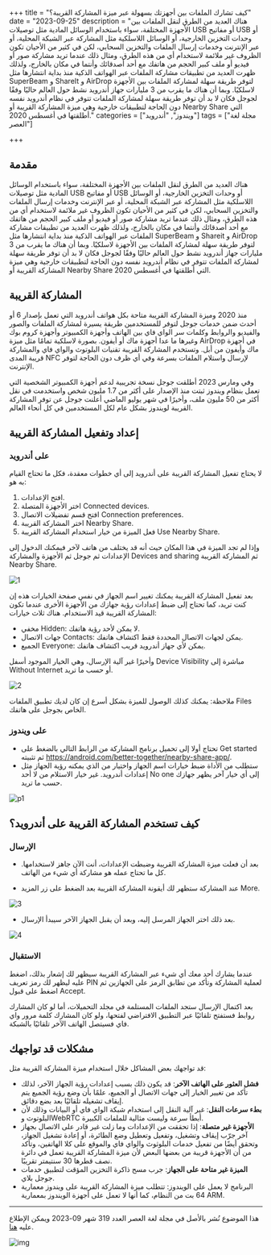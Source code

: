 +++
title = "كيف تشارك الملفات بين أجهزتك بسهولة عبر ميزة المشاركة القريبة؟"
date = "2023-09-25"
description = "هناك العديد من الطرق لنقل الملفات بين الأجهزة المختلفة، سواء باستخدام الوسائل المادية مثل توصيلات USB أو مفاتيح USB أو وحدات التخزين الخارجية، أو الوسائل اللاسلكية مثل المشاركة عبر الشبكة المحلية، أو عبر الإنترنت وخدمات إرسال الملفات والتخزين السحابي، لكن في كثير من الأحيان تكون الظروف غير ملائمة لاستخدام أي من هذه الطرق، ومثال ذلك عندما تريد مشاركة صور أو فيديو أو ملف كبير الحجم من هاتفك مع أحد أصدقائك وأنتما في مكان بالخارج، ولذلك ظهرت العديد من تطبيقات مشاركة الملفات عبر الهواتف الذكية منذ بداية انتشارها مثل SuperBeam و ShareIt و AirDrop لتوفر طريقة سهلة لمشاركة الملفات بين اﻷجهزة لاسلكيًا. وبما أن هناك ما يقرب من 3 مليارات جهاز أندرويد نشط حول العالم حاليًا وفقًا لجوجل فكان لا بد أن توفر طريقة سهلة لمشاركة الملفات تتوفر في نظام أندرويد نفسه دون الحاجة لتطبيقات خارجية وهي ميزة المشاركة القريبة أو Nearby Share التي أطلقتها في أغسطس 2020."
categories = ["ويندوز", "أندرويد"]
tags = ["مجلة لغة العصر"]

+++

## مقدمة

هناك العديد من الطرق لنقل الملفات بين الأجهزة المختلفة، سواء باستخدام الوسائل المادية مثل توصيلات USB أو مفاتيح USB أو وحدات التخزين الخارجية، أو الوسائل اللاسلكية مثل المشاركة عبر الشبكة المحلية، أو عبر الإنترنت وخدمات إرسال الملفات والتخزين السحابي، لكن في كثير من الأحيان تكون الظروف غير ملائمة لاستخدام أي من هذه الطرق، ومثال ذلك عندما تريد مشاركة صور أو فيديو أو ملف كبير الحجم من هاتفك مع أحد أصدقائك وأنتما في مكان بالخارج، ولذلك ظهرت العديد من تطبيقات مشاركة الملفات عبر الهواتف الذكية منذ بداية انتشارها مثل SuperBeam و Shareit و AirDrop لتوفر طريقة سهلة لمشاركة الملفات بين اﻷجهزة لاسلكيًا. وبما أن هناك ما يقرب من 3 مليارات جهاز أندرويد نشط حول العالم حاليًا وفقًا لجوجل فكان لا بد أن توفر طريقة سهلة لمشاركة الملفات تتوفر في نظام أندرويد نفسه دون الحاجة لتطبيقات خارجية وهي ميزة المشاركة القريبة أو Nearby Share التي أطلقتها في أغسطس 2020.

## المشاركة القريبة

منذ 2020 وميزة المشاركة القريبة متاحة بكل هواتف أندرويد التي تعمل بإصدار 6 أو أحدث ضمن خدمات جوجل لتوفر للمستخدمين طريقة يسيرة لمشاركة الملفات والصور والفيديو والروابط وكلمات سر الواي فاي بين الهاتف وأجهزة الكمبيوتر وأجهزة كروم بوك وغيرها ما عدا أجهزة ماك أو أيفون. بصورة لاسلكية تمامًا مثل ميزة AirDrop في أجهزة ماك وأيفون من أبل. وتستخدم المشاركة القريبة تقنيات البلوتوث والواي فاي والمشاركة قريبة المدى NFC لإرسال واستلام الملفات بسرعة وفي أي ظرف دون الحاجة لتوفر الإنترنت.

وفي ومارس 2023 أطلقت جوجل نسخة تجريبية لدعم أجهزة الكمبيوتر الشخصية التي تعمل بنظام ويندوز ثبتت منذ اﻹصدار على أكثر من 1.7 مليون شخص واستخدمت في نقل أكثر من 50 مليون ملف، وأخيرًا في شهر يوليو الماضي أعلنت جوجل عن توفر المشاركة القريبة لويندوز بشكل عام لكل المستخدمين في كل أنحاء العالم.

## إعداد وتفعيل المشاركة القريبة

### على أندرويد

لا يحتاج تفعيل المشاركة القريبة على أندرويد إلى أي خطوات معقدة، فكل ما تحتاج القيام به هو:

1. افتح الإعدادات.
2. اختر الأجهزة المتصلة Connected devices.
3. افتح قسم تفضيلات الاتصال Connection preferences.
4. اختر المشاركة القريبة Nearby Share.
5. فعل الميزة من خيار استخدام المشاركة القريبة Use Nearby Share.

وإذا لم تجد الميزة في هذا المكان حيث أنه قد يختلف من هاتف لآخر فيمكنك الدخول إلى اﻹعدادات ثم جوجل ثم الأجهزة والمشاركة Devices and sharing ثم المشاركة القريبة Nearby Share.

![1](images/Android_1.png)

بعد تفعيل المشاركة القريبة يمكنك تغيير اسم الجهاز في نفس صفحة الخيارات هذه إن كنت تريد، كما تحتاج إلى ضبط إعدادات رؤية جهازك من الأجهزة الأخرى عندما تكون المشاركة القريبة قيد الاستخدام. هناك ثلاث خيارات:

- مخفي Hidden: لا يمكن لأحد رؤية هاتفك.
- جهات الاتصال Contacts: يمكن لجهات الاتصال المحددة فقط  اكتشاف هاتفك.
- الجميع Everyone: يمكن لأي جهاز أندرويد قريب اكتشاف هاتفك.

وأخيرًا غير آلية اﻹرسال، وهي الخيار الموجود أسفل Device Visibility مباشرة إلى Without Internet أو حسب ما تريد.

![2](images/Android_2.png)

ملاحظة: يمكنك كذلك الوصول للميزة بشكل أسرع إن كان لديك تطبيق الملفات Files الخاص بجوجل على هاتفك.

### على ويندوز

- تحتاج أولا إلى تحميل برنامج المشاركة من الرابط التالي بالضغط على Get started ثم تثبيته https://android.com/better-together/nearby-share-app/.
- ستطلب من الأداة ضبط خيارات اسم الجهاز واختيار من الذي يمكنه رؤية الجهاز مثل إعدادات أندرويد. غير خيار الاستلام من لا أحد No one إلى أي خيار آخر يظهر جهازك حسب ما تريد.

![p1](images/PC.webp)

## كيف تستخدم المشاركة القريبة على أندرويد؟

### اﻹرسال

- بعد أن فعلت ميزة المشاركة القريبة وضبطت اﻹعدادات، أنت الآن جاهز لاستخدامها. كل ما تحتاج عمله هو مشاركة أي شيء من الهاتف.

- عند المشاركة ستظهر لك أيقونة المشاركة القريبة بعد الضغط على زر المزيد More.

![3](images/Android_3.png)

- بعد ذلك اختر الجهاز المرسل إليه، وبعد أن يقبل الجهاز الآخر سيبدأ الإرسال.

![4](images/Android_4.png)

### الاستقبال

عندما يشارك أحد معك أي شيء عبر المشاركة القريبة سيظهر لك إشعار بذلك، اضغط عليه ليظهر لك رمز تعريف PIN لعملية المشاركة وتأكد من تطابق الرمز على الجهازين ثم اضغط على قبول Accept.

بعد اكتمال اﻹرسال ستجد الملفات المستلمة في مجلد التحميلات، أما لو كان المشارك روابط فستفتح تلقائيًا عبر التطبيق الافتراضي لفتحها، ولو كان المشارك كلمة مرور واي فاي فسيتصل الهاتف الآخر تلقائيًا بالشبكة.

## مشكلات قد تواجهك

قد تواجهك بعض المشاكل خلال استخدام ميزة المشاركة القريبة مثل:

- **فشل العثور على الهاتف الآخر**: قد يكون ذلك بسبب إعدادات رؤية الجهاز الآخر، لذلك تأكد من تغيير الخيار إلى جهات الاتصال أو الجميع، علمًا بأن وضع رؤية الجميع يتم إيقاف تشغيله تلقائيًا بعد بضع دقائق.
- **بطء سرعات النقل**: غير آلية النقل إلى استخدام شبكة الواي فاي أو البيانات وذلك لأن البلوتوث وWebRTC أبطأ سرعة وليست مثالية للملفات الكبيرة.
- **الأجهزة غير متصلة**: إذا تحققت من الإعدادات وما زلت غير قادر على الاتصال بجهاز آخر جرّب إيقاف وتشغيل، وتفعيل وتعطيل وضع الطائرة، أو إعادة تشغيل الجهاز، وتحقق أيضًا من تفعيل خدمات البلوثوث والواي فاي والموقع على كلا الهاتفين، وتأكد من أن الأجهزة قريبة من بعضها البعض ﻷن ميزة المشاركة القريبة تعمل في دائرة نصف قطرها 30 سنتيمتر تقريبًا.
- **الميزة غير متاحة على الجهاز**: جرب مسح ذاكرة التخزين المؤقت لتطبيق خدمات جوجل بلاي.
- البرنامج لا يعمل على الويندوز: تتطلب ميزة المشاركة القريبة على ويندوز معمارية 64 بت من النظام، كما أنها لا تعمل على أجهزة الويندوز بمعمارية ARM.

---

هذا الموضوع نُشر باﻷصل في مجلة لغة العصر العدد 319 شهر 09-2023 ويمكن الإطلاع عليه [هنا](https://drive.google.com/file/d/1a7xUBkUYtW_0SQwuOcxp9d9TgX0kiaJH/view?usp=drive_link).

![img](images/319-1.webp)